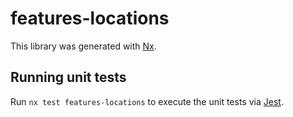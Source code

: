 # features-locations

This library was generated with [Nx](https://nx.dev).

## Running unit tests

Run `nx test features-locations` to execute the unit tests via [Jest](https://jestjs.io).

